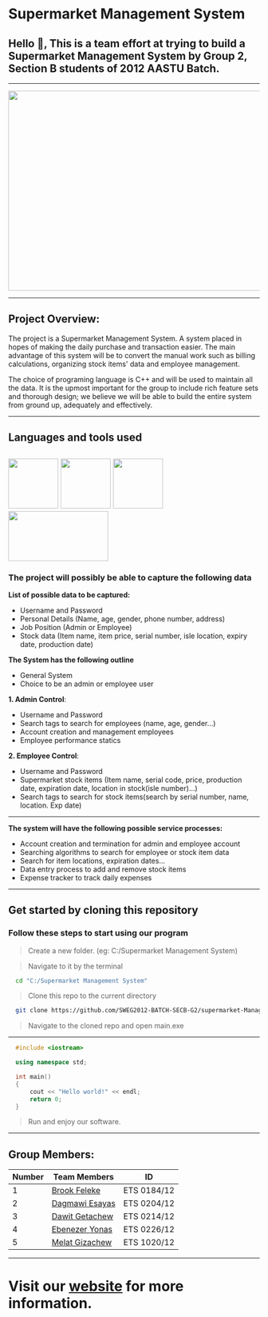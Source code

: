 # Supermarket Management System

## Hello 👋,  This is a team effort at trying to build a Supermarket Management System by Group 2, Section B students of 2012 AASTU Batch.
---
<img src = "https://cdn.dribbble.com/users/1090020/screenshots/7399732/media/98fc3253b0b90fdd568257012249149e.png" width=600px height=400px>

---
## **Project Overview:**

The project is a Supermarket Management System. A system placed in hopes of making the daily purchase and transaction easier. The main advantage of this system will be to convert the manual work such as billing calculations, organizing stock items' data and employee management.

The choice of programing language is C++ and will be used to maintain all the data. It is the upmost important for the group to include rich feature sets and thorough design; we believe we will be able to build the entire system from ground up, adequately and effectively.

---
## **Languages and tools used**
<img src = "https://img.icons8.com/color/452/markdown.png" width=100px height=100px> <img src = "https://raw.githubusercontent.com/Benio101/cpp-logo/master/cpp_logo.png" width=100px height=100px> <img src = "https://upload.wikimedia.org/wikipedia/commons/thumb/9/9a/Visual_Studio_Code_1.35_icon.svg/1024px-Visual_Studio_Code_1.35_icon.svg.png" width=100px height=100px> <img src = "https://www.codeblocks.org/docs/cb_splash.png" width=200px height=100px>
---

### **The project will possibly be able to capture the following data**


**List of possible data to be captured:**
* Username and Password
* Personal Details (Name, age, gender, phone number, address)
* Job Position (Admin or Employee)
* Stock data (Item name, item price, serial number, isle location, expiry date, production date)

**The System has the following outline**
* General System
* Choice to be an admin or employee user

**1. Admin Control**:
* Username and Password 
* Search tags to search for employees (name, age, gender…)
* Account creation and management employees
* Employee performance statics

**2. Employee Control**:
* Username and Password
* Supermarket stock items (Item name, serial code, price, production date, expiration date, location in stock(isle number)…)
* Search tags to search for stock items(search by serial number, name, location. Exp date)

--- 

**The system will have the following possible service processes:**
* Account creation and termination for admin and employee account
* Searching algorithms to search for employee or stock item data
* Search for item locations, expiration dates...
* Data entry process to add and remove stock items
* Expense tracker to track daily expenses


---
## Get started by cloning this repository

### Follow these steps to start using our program

> Create a new folder.   (eg: C:/Supermarket Management System)

> Navigate to it by the terminal 
```cmd
  cd "C:/Supermarket Management System"
```

> Clone this repo to the current directory

```bash
  git clone https://github.com/SWEG2012-BATCH-SECB-G2/supermarket-Management-system-.git
```

> Navigate to the cloned repo and open main.exe

--- 

``` cpp
  #include <iostream>

  using namespace std;

  int main()
  {
      cout << "Hello world!" << endl;
      return 0;
  }

```
> Run and enjoy our software.

---

## **Group Members:**

| Number | Team Members | ID |
| ---- | ---- | ---- |
| 1 | [Brook Feleke](https://github.com/BrookFeleke) | ETS 0184/12 |
| 2 | [Dagmawi Esayas](https://github.com/dagmawibabi) | ETS 0204/12 |
| 3 | [Dawit Getachew](https://github.com/Dawit-Getachew) | ETS 0214/12 |
| 4 | [Ebenezer Yonas](https://github.com/Ebennezer) | ETS 0226/12 |
| 5 | [Melat Gizachew](https://github.com/LadyMelz) | ETS 1020/12 |

---

# Visit our [website](https://sweg2012-batch-secb-g2.github.io/Supermarket-Management-System-Website/index) for more information.
